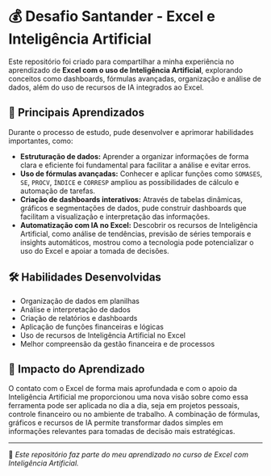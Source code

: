 # 💰 Desafio Santander - Excel e Inteligência Artificial

Este repositório foi criado para compartilhar a minha experiência no aprendizado de **Excel com o uso de Inteligência Artificial**, explorando conceitos como dashboards, fórmulas avançadas, organização e análise de dados, além do uso de recursos de IA integrados ao Excel.

## 🌟 Principais Aprendizados

Durante o processo de estudo, pude desenvolver e aprimorar habilidades importantes, como:

- **Estruturação de dados:** Aprender a organizar informações de forma clara e eficiente foi fundamental para facilitar a análise e evitar erros.
- **Uso de fórmulas avançadas:** Conhecer e aplicar funções como `SOMASES`, `SE`, `PROCV`, `ÍNDICE` e `CORRESP` ampliou as possibilidades de cálculo e automação de tarefas.
- **Criação de dashboards interativos:** Através de tabelas dinâmicas, gráficos e segmentações de dados, pude construir dashboards que facilitam a visualização e interpretação das informações.
- **Automatização com IA no Excel:** Descobrir os recursos de Inteligência Artificial, como análise de tendências, previsão de séries temporais e insights automáticos, mostrou como a tecnologia pode potencializar o uso do Excel e apoiar a tomada de decisões.

## 🛠️ Habilidades Desenvolvidas

- Organização de dados em planilhas
- Análise e interpretação de dados
- Criação de relatórios e dashboards
- Aplicação de funções financeiras e lógicas
- Uso de recursos de Inteligência Artificial no Excel
- Melhor compreensão da gestão financeira e de processos

## 🚀 Impacto do Aprendizado

O contato com o Excel de forma mais aprofundada e com o apoio da Inteligência Artificial me proporcionou uma nova visão sobre como essa ferramenta pode ser aplicada no dia a dia, seja em projetos pessoais, controle financeiro ou no ambiente de trabalho. A combinação de fórmulas, gráficos e recursos de IA permite transformar dados simples em informações relevantes para tomadas de decisão mais estratégicas.

---

📌 *Este repositório faz parte do meu aprendizado no curso de Excel com Inteligência Artificial.*
